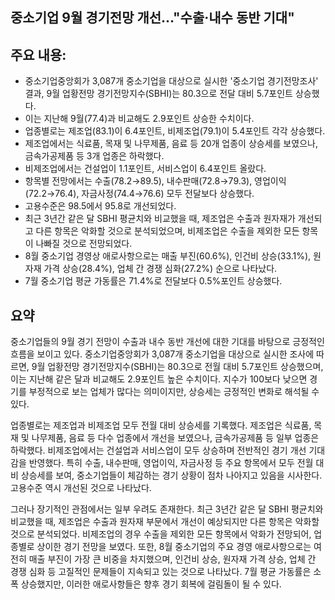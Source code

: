 ## 중소기업 9월 경기전망 개선…"수출·내수 동반 기대"

## 주요 내용:
*   중소기업중앙회가 3,087개 중소기업을 대상으로 실시한 '중소기업 경기전망조사' 결과, 9월 업황전망 경기전망지수(SBHI)는 80.3으로 전달 대비 5.7포인트 상승했다.
*   이는 지난해 9월(77.4)과 비교해도 2.9포인트 상승한 수치이다.
*   업종별로는 제조업(83.1)이 6.4포인트, 비제조업(79.1)이 5.4포인트 각각 상승했다.
*   제조업에서는 식료품, 목재 및 나무제품, 음료 등 20개 업종이 상승세를 보였으나, 금속가공제품 등 3개 업종은 하락했다.
*   비제조업에서는 건설업이 1.1포인트, 서비스업이 6.4포인트 올랐다.
*   항목별 전망에서는 수출(78.2→89.5), 내수판매(72.8→79.3), 영업이익(72.2→76.4), 자금사정(74.4→76.6) 모두 전달보다 상승했다.
*   고용수준은 98.5에서 95.8로 개선되었다.
*   최근 3년간 같은 달 SBHI 평균치와 비교했을 때, 제조업은 수출과 원자재가 개선되고 다른 항목은 악화할 것으로 분석되었으며, 비제조업은 수출을 제외한 모든 항목이 나빠질 것으로 전망되었다.
*   8월 중소기업 경영상 애로사항으로는 매출 부진(60.6%), 인건비 상승(33.1%), 원자재 가격 상승(28.4%), 업체 간 경쟁 심화(27.2%) 순으로 나타났다.
*   7월 중소기업 평균 가동률은 71.4%로 전달보다 0.5%포인트 상승했다.

## 요약
중소기업들의 9월 경기 전망이 수출과 내수 동반 개선에 대한 기대를 바탕으로 긍정적인 흐름을 보이고 있다. 중소기업중앙회가 3,087개 중소기업을 대상으로 실시한 조사에 따르면, 9월 업황전망 경기전망지수(SBHI)는 80.3으로 전월 대비 5.7포인트 상승했으며, 이는 지난해 같은 달과 비교해도 2.9포인트 높은 수치이다. 지수가 100보다 낮으면 경기를 부정적으로 보는 업체가 많다는 의미이지만, 상승세는 긍정적인 변화로 해석될 수 있다.

업종별로는 제조업과 비제조업 모두 전월 대비 상승세를 기록했다. 제조업은 식료품, 목재 및 나무제품, 음료 등 다수 업종에서 개선을 보였으나, 금속가공제품 등 일부 업종은 하락했다. 비제조업에서는 건설업과 서비스업이 모두 상승하며 전반적인 경기 개선 기대감을 반영했다. 특히 수출, 내수판매, 영업이익, 자금사정 등 주요 항목에서 모두 전월 대비 상승세를 보여, 중소기업들이 체감하는 경기 상황이 점차 나아지고 있음을 시사한다. 고용수준 역시 개선된 것으로 나타났다.

그러나 장기적인 관점에서는 일부 우려도 존재한다. 최근 3년간 같은 달 SBHI 평균치와 비교했을 때, 제조업은 수출과 원자재 부문에서 개선이 예상되지만 다른 항목은 악화할 것으로 분석되었다. 비제조업의 경우 수출을 제외한 모든 항목에서 악화가 전망되어, 업종별로 상이한 경기 전망을 보였다. 또한, 8월 중소기업의 주요 경영 애로사항으로는 여전히 매출 부진이 가장 큰 비중을 차지했으며, 인건비 상승, 원자재 가격 상승, 업체 간 경쟁 심화 등 고질적인 문제들이 지속되고 있는 것으로 나타났다. 7월 평균 가동률은 소폭 상승했지만, 이러한 애로사항들은 향후 경기 회복에 걸림돌이 될 수 있다.